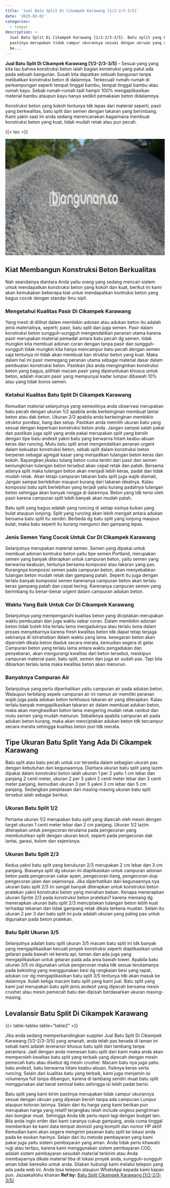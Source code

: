 ```yaml
---
title: 'Jual Batu Split Di Cikampek Karawang [1/2-2/3-3/5]'
date: '2025-02-01'
categories:
  - tempat
description: >-
  Jual Batu Split Di Cikampek Karawang [1/2-2/3-3/5]. Batu split yang kami kirim
  pastinya merupakan tidak campur ukurannya sesuai dengan ukruan yang dipesan
  be...
---
```


**Jual Batu Split Di Cikampek Karawang \[1/2-2/3-3/5\]** – Sesuai yang yang kita tau bahwa konstruksi beton ialah bagian konstruksi yang patut ada pada sebuah bangunan. Susah kita dapatkan sebuah bangunan tanpa melibatkan konstruksi beton di dalamnya. Terkecuali rumah-rumah di perkampungan seperti tempat tinggal bambu, tempat tinggal bambu atau rumah kayu. Sebab rumah-rumah tadi hampir 100% mengaplikasikan material bambu ataupun kayu hanya sedikit pemakaian beton didalamnya.

Konstruksi beton yang kokoh tentunya tdk lepas dari material seperti; pasir yang berkwalitas, batu split dan semen dengan takaran yang berimbang. Kami yakin saat ini anda sedang merencanakan bagaimana membuat konstruksi beton yang kuat, tidak mudah retak atau pun pecah.

{{< toc >}}

![Jual Batu Split Di Cikampek Karawang [1/2-2/3-3/5]](/images/jual-batu-split-29.png)

## Kiat Membangun Konstruksi Beton Berkualitas

Nah seandainya diantara Anda yaitu orang yang sedang mencari sistem untuk mendapatkan konstruksi beton yang kokoh dan kuat, berikut ini kami akan kemukakan beberapa kiat untuk mendapatkan kontruksi beton yang bagus cocok dengan standar ilmu sipil.

### Mengetahui Kualitas Pasir Di Cikampek Karawang

Yang mesti di dilihat dalam membikin adonan atau adukan beton itu adalah jenis materialnya, seperti; pasir, batu split dan juga semen. Pasir dalam konstruksi beton sungguh-sungguh mengendalikan peranan utama karena pasir merupakan material pemadat antara batu pecah dg semen. tidak mungkin kita membuat adonan coran dengan tanpa pasir dan sungguh-sungguh tidak mungkin kita hanya mencampur batu pecah dengan semen saja tentunya ini tidak akan membuat kan struktur beton yang kuat. Maka dalam hal ini pasir memegang peranan utama sebagai material dasar dalam pembuatan konstruksi beton. Pastikan jika anda menginginkan konstruksi beton yang bagus, pilihlah macam pasir yang diperuntukan khusus untuk beton, adalah macam pasir yang mempunyai kadar lumpur dibawah 10% atau yang tidak boros semen.

### Ketahui Kualitas Batu Split Di Cikampek Karawang

Kemudian material selanjutnya yang semestinya anda observasi merupakan batu pecah dengan ukuran 1/2 apabila anda berkeinginan membuat lantai beton atau dak beton. Ukuran 2/3 apabila anda berkeinginan membikin struktur pondasi, tiang dan selup. Pastikan anda memilih ukuran batu yang sesuai dengan keperluan konstruksi beton anda. Jangan sampai salah pakai dan pastikan juga split yang anda pakai merupakan split yang bersih dengan tipe batu andesit yakni batu yang berwarna hitam keabu-abuan keras dan runcing. Mutu batu split amat mengendalikan peranan urgent dalam kekuatan konstruksi beton, sebab split dalam konstruksi beton berperan sebagai agregat kasar yang menjadikan tulangan beton keras dan kokoh. Bayangkan jikalau tulang beton cuma terdiri dari pasir dan semen kemungkinan tulangan beton tersebut akan cepat retak dan patah. Bersama adanya split maka tulangan beton akan menjadi lebih keras, padat dan tidak mudah retak. Akan tetapi campuran takaran batu split juga wajib diamati, Jangan sampai berlebihan maupun kurang dari takaran idealnya. Kalau komposisi batu split berlebihan yang terjadi yaitu kurang padatnya tulangan beton sehingga akan banyak rongga di dalamnya. Beton yang tdk terisi oleh pasir karena campuran split lebih banyak akan mudah patah.

Batu split yang bagus adalah yang runcing di setiap sisinya bukan yang bulat ataupun lonjong. Split yang runcing akan lebih mengait antara adukan bersama batu split itu sendiri. Berbeda dg batu split yang lonjong maupun bulat, maka batu seperti itu kurang mengunci dan gampang lepas.

### Jenis Semen Yang Cocok Untuk Cor Di Cikampek Karawang

Selanjutnya merupakan material semen. Semen yang dipakai untuk membuat adonan kontruksi beton yaitu tipe semen Portland, merupakan semen yang banyak diterapkan untuk campuran beton, yaitu semen yang berwarna keabuan, tentunya bersama komposisi atau takaran yang pas. Kurangnya komposisi semen pada campuran beton, akan menyebabkan tulangan beton mudah retak dan gampang patah. Seperti itu juga dengan terlalu banyak komposisi semen karenanya campuran beton akan terlalu keras gampang patah dan cepat kering. Karenanya campuran semen yang berimbang itu benar-benar urgent dalam campuran adukan beton.

### Waktu Yang Baik Untuk Cor Di Cikampek Karawang

Selanjutnya yang mempengaruhi kualitas beton yang diciptakan merupakan waktu pembuatan dan juga waktu sebar coran. Dalam membikin adonan beton tidak boleh kita terlalu lama mengaduknya atau terlalu lama dalam proses menyebarnya karena fresh kwalitas beton tdk dapat tetap terjaga sekiranya di istirahatkan dalam waktu yang lama. kesegaran beton akan diperoleh dikala beton diaduk secara merata, kemudian segera di gelar. Campuran beton yang terlalu lama antara waktu pengadukan dan penyebaran, akan mengurangi kwalitas dari beton tersebut, meskipun campuran material pasir, batu split, semen dan juga air sudah pas. Tapi bila dibiarkan terlalu lama maka kwalitas beton akan menurun.

### Banyaknya Campuran Air

Selanjutnya yang perlu diperhatikan yaitu campuran air pada adukan beton. Walaupun terbilang sepele campuran air ini namun air memiliki peranan wajib juga pada adukan beton terkhusus takaran air yang diterapkan. Kalau terlalu banyak mengaplikasikan takaran air dalam membuat adukan beton, maka akan menghasilkan beton lama mengering mudah retak rambut dan mutu semen yang mudah menurun. Sebaliknya apabila campuran air pada adukan beton kurang, maka akan menciptakan adukan beton tdk tercampur secara merata sehingga kualitas beton pun tdk merata.

## Tipe Ukuran Batu Split Yang Ada Di Cikampek Karawang

Batu split atau batu pecah untuk cor tersedia dalam sebagian ukuran pas dengan kebutuhan dan kegunaannya. Diantara ukuran batu split yang lazim dipakai dalam konstruksi beton ialah ukuran 1 per 2 yaitu 1 cm lebar dan panjang 2 centi meter, ukuran 2 per 3 yakni 2 centi meter lebar dan 3 centi meter panjang, kemudian ukuran 3 per 5 yakni 3 cm lebar dan 5 cm panjang. Sedangkan penjelasan dari masing-masing ukuran batu split tersebut ialah sebagai berikut.

### Ukuran Batu Split 1/2

Pertama ukuran 1/2 merupakan batu split yang dipecah oleh mesin dengan target ukuran 1 centi meter lebar dan 2 cm panjang. Ukuran 1/2 lazim diterapkan untuk pengecoran terutama pada pengecoran yang membutuhkan split dengan ukuran kecil, seperti pada pengecoran dak lantai, garasi, kolom dan sejenisnya.

### Ukuran Batu Split 2/3

Kedua yakni batu split yang berukuran 2/3 merupakan 2 cm lebar dan 3 cm panjang. Biasanya split dg ukuran ini diaplikasikan untuk campuran adonan beton pada pengecoran cakar ayam, pengecoran tiang, pengecoran slup pengecoran jalan dan sejenisnya. Jika diperhatikan dari kegunaannya nya ukuran batu split 2/3 ini sangat banyak diterapkan untuk konstruksi beton pratekan yakni konstruksi beton yang menahan beban. Kenapa menerapkan ukuran Sprite 2/3 pada konstruksi beton pratekan? karena memang dg menerapkan ukuran batu split 2/3 menciptakan tulangan beton lebih kuat terhadap tekanan dan tidak gampang retak dikala terkena muatan. Selain itu ukuran 2 per 3 dari batu split ini pula adalah ukuran yang paling pas untuk digunakan pada beton pratekan.

### Batu Split Ukuran 3/5

Selanjutnya adalah batu split ukuran 3/5 macam batu split ini tdk banyak yang mengaplikasikan kecuali proyek konstruksi seperti diaplikasikan untuk gelaran pada bawah rel kereta api, taman dan ada juga yang mengaplikasikan untuk gelaran pada ada area bawah tower. Apabila batu ukuran 3/5 ini digunakan untuk pengecoran maka tdk sesuai terutamanya pada bekisting yang menggunakan besi dg rangkaian besi yang rapat, adukan cor dg mengaplikasikan batu split 3/5 tentunya tdk akan masuk ke dalamnya. Itulah ketiga macam batu split yang kami jual. Batu split yang kami jual merupakan batu split jenis andesit yang dipecah bersama mesin crusher atau mesin pemecah batu dan dipisah berdasarkan ukuran masing-masing.

## Levalansir Batu Split Di Cikampek Karawang

{{< table-tables table="table2" >}}

Jika anda sedang memperbandingkan supplier Jual Batu Split Di Cikampek Karawang \[1/2-2/3-3/5\] yang amanah, anda telah pas berada di laman ini sebab kami adalah leveransir khusus batu split dari tambang tanpa perantara. Jadi dengan anda memesan batu split dari kami maka anda akan memperoleh kwalitas batu split yang terbaik yang dipecah dengan mesin pemecah batu atau disebut dg mesin crusher. Macam batu nya juga yaitu batu andesit, batu berwarna hitam keabu-abuan, fisiknya keras serta runcing. Selain dari kualitas batu yang terbaik, kami juga menjamin isi volumenya full tanpa dibangun, karena di tambang sendiri muat batu split menggunakan alat berat semisal beko sehingga isi lebih padat berisi.

Batu split yang kami kirim pastinya merupakan tidak campur ukurannya sesuai dengan ukruan yang dipesan bersih tanpa ada campuran Lumpur ataupun kotoran lainnya. Selain dari itu harga yang kami berikan pun merupakan harga yang relatif terjangkau telah include ongkos pengiriman dan bongkar muat. Sehingga Anda tdk perlu repot lagi dengan budget lain. Bila anda ingin order dari kami caranya cukup gampang, anda cuma tinggal memberikan ke kami data tempat domisili yang komplit dan nomor HP aktif. Kemudian kami akan segera mengirim pesanan batu split ke lokasi anda pada ke esokan harinya. Selain dari itu metode pembayaran yang kami pakai juga yaitu sistem pembayaran yang aman. Anda tidak perlu khawatir rugi atau tertipu, karena kami menggunakan sistem pembayaran COD, adalah sistem pembayaran sesudah material terkirim atau Anda membayarnya dikala material tiba di lokasi proyek anda, sungguh-sungguh aman tidak beresiko untuk anda. Silakan hubungi kami melalui telepon yang ada pada web ini. Anda bisa telepon ataupun WhatsApp kepada kami kapan pun. Jazaakallohu khairan
**Ref by:** [Batu Split Cikampek Karawang [1/2-2/3-3/5]](https://id.wikipedia.org/wiki/Batu)
